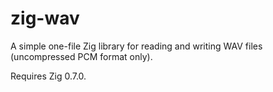 # zig-wav
A simple one-file Zig library for reading and writing WAV files (uncompressed PCM format only).

Requires Zig 0.7.0.
